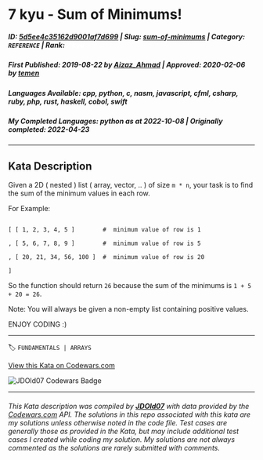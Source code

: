 # 7 kyu - Sum of Minimums!

##### **ID**: [5d5ee4c35162d9001af7d699](https://www.codewars.com/kata/5d5ee4c35162d9001af7d699) | **Slug**: [sum-of-minimums](https://www.codewars.com/kata/5d5ee4c35162d9001af7d699) | **Category**: `REFERENCE` | **Rank**: <span style="color:white">7 kyu</span>

##### **First Published**: 2019-08-22 ***by*** [Aizaz_Ahmad](https://www.codewars.com/users/Aizaz_Ahmad) | **Approved**: 2020-02-06 ***by*** [temen](https://www.codewars.com/users/temen)

##### **Languages Available**: cpp, python, c, nasm, javascript, cfml, csharp, ruby, php, rust, haskell, cobol, swift

##### **My Completed Languages**: python ***as at*** 2022-10-08 | **Originally completed**: 2022-04-23

---

## Kata Description


Given a 2D ( nested ) list ( array, vector, .. ) of size `m * n`, your task is to find the sum of the minimum values in each row.



For Example:



```text

[ [ 1, 2, 3, 4, 5 ]        #  minimum value of row is 1

, [ 5, 6, 7, 8, 9 ]        #  minimum value of row is 5

, [ 20, 21, 34, 56, 100 ]  #  minimum value of row is 20

]

```



So the function should return `26` because the sum of the minimums is `1 + 5 + 20 = 26`.



Note: You will always be given a non-empty list containing positive values.



ENJOY CODING :)

---


🏷 `FUNDAMENTALS | ARRAYS`


[View this Kata on Codewars.com](https://www.codewars.com/kata/5d5ee4c35162d9001af7d699)

![](https://www.codewars.com/users/jdold07/badges/large "JDOld07 Codewars Badge")

---

###### *This Kata description was compiled by [**JDOld07**](https://tpstech.dev) with data provided by the [Codewars.com](https://www.codewars.com) API.  The solutions in this repo associated with this kata are my solutions unless otherwise noted in the code file.  Test cases are generally those as provided in the Kata, but may include additional test cases I created while coding my solution.  My solutions are not always commented as the solutions are rarely submitted with comments.*
